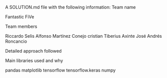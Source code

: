 A SOLUTION.md file with the following information:
Team name

Fantastic FiVe

Team members

Riccardo Selis
Alfonso Martínez Conejo
cristian Tiberius Axinte
José Andrés Roncancio

Detailed approach followed


Main libraries used and why

pandas
matplotlib
tensorflow
tensorflow.keras 
numpy 
